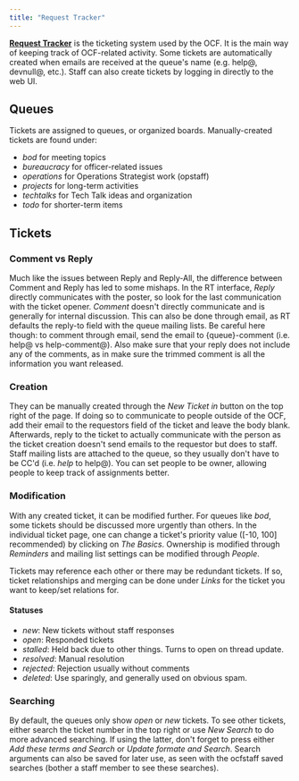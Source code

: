 ```yaml
---
title: "Request Tracker"
---
```


[**Request Tracker**](https://rt.ocf.berkeley.edu/) is the ticketing system
used by the OCF. It is the main way of keeping track of OCF-related activity.
Some tickets are automatically created when emails are received at the queue's
name (e.g. help@, devnull@, etc.). Staff can also create tickets by logging in
directly to the web UI.

## Queues

Tickets are assigned to queues, or organized boards. Manually-created
tickets are found under:

- _bod_ for meeting topics
- _bureaucracy_ for officer-related issues
- _operations_ for Operations Strategist work (opstaff)
- _projects_ for long-term activities
- _techtalks_ for Tech Talk ideas and organization
- _todo_ for shorter-term items

## Tickets

### Comment vs Reply

Much like the issues between Reply and Reply-All, the difference between Comment and Reply has led
to some mishaps. In the RT interface, _Reply_ directly communicates with the poster, so look for the
last communication with the ticket opener. _Comment_ doesn't directly communicate and is generally for
internal discussion. This can also be done through email, as RT defaults the reply-to field with the
queue mailing lists. Be careful here though: to comment through email, send the email to {queue}-comment
(i.e. help@ vs help-comment@). Also make sure that your reply does not include any of the comments, as in
make sure the trimmed comment is all the information you want released.

### Creation

They can be manually created through the _New Ticket in_ button on the top right of the page. If doing
so to communicate to people outside of the OCF, add their email to the requestors field of the ticket and
leave the body blank. Afterwards, reply to the ticket to actually communicate with the person as the ticket
creation doesn't send emails to the requestor but does to staff.
Staff mailing lists are attached to the queue, so they usually don't have to be CC'd (i.e. _help_ to help@).
You can set people to be owner, allowing people to keep track of assignments better.

### Modification

With any created ticket, it can be modified further. For queues like _bod_, some tickets should be discussed
more urgently than others. In the individual ticket page, one can change a ticket's priority value ([-10, 100]
recommended) by clicking on _The Basics_. Ownership is modified through _Reminders_ and mailing list settings
can be modified through _People_.

Tickets may reference each other or there may be redundant tickets. If so, ticket relationships and merging
can be done under _Links_ for the ticket you want to keep/set relations for.

#### Statuses

- _new_: New tickets without staff responses
- _open_: Responded tickets
- _stalled_: Held back due to other things. Turns to open on thread update.
- _resolved_: Manual resolution
- _rejected_: Rejection usually without comments
- _deleted_: Use sparingly, and generally used on obvious spam.

### Searching

By default, the queues only show _open_ or _new_ tickets. To see other tickets, either search the ticket number in the
top right or use _New Search_ to do more advanced searching. If using the latter, don't forget to press either _Add these
terms and Search_ or _Update formate and Search_. Search arguments can also be saved for later use, as seen with the
ocfstaff saved searches (bother a staff member to see these searches).
